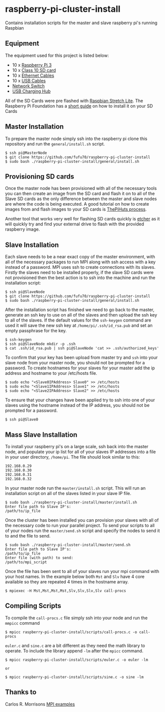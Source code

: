 # raspberry-pi-cluster-install

Contains installation scripts for the master and slave raspberry pi's running Raspbian

## Equipment

The equipment used for this project is listed below:
* 10 x [Raspberry Pi 3](https://www.amazon.com/Raspberry-Pi-RASPBERRYPI3-MODB-1GB-Model-Motherboard/dp/B01CD5VC92/ref=sr_1_3?s=electronics&ie=UTF8&qid=1521722702&sr=1-3&keywords=raspberry+pi+3&dpID=51Vt9f26ryL&preST=_SX300_QL70_&dpSrc=srch)
* 10 x [Class 10 SD card](https://www.amazon.com/SanDisk-Class-Flash-Memory-Card/dp/B00N9BECHY/ref=sr_1_7?ie=UTF8&qid=1521722434&sr=8-7&keywords=class+10+sd+card+8GB&dpID=51Mw1XUHxKL&preST=_SX300_QL70_&dpSrc=srch)
* 10 x [Ethernet Cables](https://www.amazon.com/iMBAPrice-Cat5e-Network-Ethernet-IMBA-CAT5-15BK-10PK/dp/B00I8VK5OO/ref=sr_1_1?s=electronics&ie=UTF8&qid=1521722504&sr=1-1&keywords=ethernet+cables+10+pack)
* 10 x [USB Cables](https://www.amazon.com/Mopower-Samsung-Blackberry-Motorola-Smartphones/dp/B017SNCCGQ/ref=sr_1_sc_1?s=electronics&ie=UTF8&qid=1521722532&sr=1-1-spell&keywords=usb+microcables+10+pack)
* [Network Switch](https://www.amazon.com/NETGEAR-16-Port-Gigabit-Ethernet-Unmanaged/dp/B01AX8XHRQ/ref=sr_1_3?s=electronics&ie=UTF8&qid=1521722574&sr=1-3&keywords=network%2Bswitch%2B12%2Bport&th=1)
* [USB Charging Hub](https://www.amazon.com/Tripp-Lite-10-Port-Charging-U280-010/dp/B012EAHX7G/ref=sr_1_37?s=electronics&ie=UTF8&qid=1521722654&sr=1-37&keywords=usb+charging+station+10+port)

All of the SD Cards were pre flashed with [Raspbian Stretch Lite](https://www.raspberrypi.org/downloads/raspbian/). The Raspberry Pi Foundation has a [short guide](https://www.raspberrypi.org/documentation/installation/installing-images/README.md) on how to install it on your SD Cards

## Master Installation

To prepare the master node simply ssh into the raspberry pi clone this repository and run the `general/install.sh` script.

```
$ ssh pi@MasterNode
$ git clone https://github.com/fufu70/raspberry-pi-cluster-install
$ sudo bash ./raspberry-pi-cluster-install/general/install.sh
```

## Provisioning SD cards

Once the master node has been provisioned with all of the necessary tools you can then create an image from the SD card and flash it on to all of the Slave SD cards as the only difference between the master and slave nodes are where the code is being executed. A good tutorial on how to create images from and flash images to your SD cards is [ThePiHuts process](https://thepihut.com/blogs/raspberry-pi-tutorials/17789160-backing-up-and-restoring-your-raspberry-pis-sd-card).

Another tool that works very well for flashing SD cards quickly is [etcher](https://etcher.io/) as it will quickly try and find your external drive to flash with the provided raspberry image.

## Slave Installation

Each slave needs to be a near exact copy of the master environment, with all of the necessary packages to run MPI along with ssh access with a key instead of a password. MPI uses ssh to create connections with its slaves. Firstly the slaves need to be installed properly, if the slave SD cards were not provisioned then the best action is to ssh into the machine and run the installation script:

```
$ ssh pi@SlaveNode
$ git clone https://github.com/fufu70/raspberry-pi-cluster-install
$ sudo bash ./raspberry-pi-cluster-install/general/install.sh
```

After the installation script has finished we need to go back to the master, generate an ssh key to use on all of the slaves and then upload the ssh key to all of the slaves. If the default values for the `ssh-keygen` command are used it will save the new ssh key at `/home/pi/.ssh/id_rsa.pub` and set an empty passphrase for the key.

```
$ ssh-keygen
$ ssh pi@SlaveNode mkdir -p .ssh
$ cat .ssh/id_rsa.pub | ssh pi@SlaveNode 'cat >> .ssh/authorized_keys'
```

To confirm that your key has been upload from master try and `ssh` into your slave node from your master node, you should not be prompted for a password. To create hostnames for your slaves for your master add the ip address and hostname to your /etc/hosts file.

```
$ sudo echo "<Slave0IPAddress> Slave0" >> /etc/hosts
$ sudo echo "<Slave1IPAddress> Slave1" >> /etc/hosts
$ sudo echo "<Slave2IPAddress> Slave2" >> /etc/hosts
```

To ensure that your changes have been applied try to ssh into one of your slaves using the hostname instead of the IP address, you should not be prompted for a password.

```
$ ssh pi@Slave0
```

## Mass Slave Installation

To install your raspberry pi's on a large scale, ssh back into the master node, and  populate your ip list for all of your slaves IP addresses into a file in your user directory, `/home/pi`. The file should look similar to this:

```
192.168.0.29
192.168.0.30
192.168.0.31
192.168.0.32
```

In your master node run the `master/install.sh` script. This will run an installation script on all of the slaves listed in your slave IP file.

```
$ sudo bash ./raspberry-pi-cluster-install/master/install.sh
Enter file path to Slave IP's: 
/path/to/ip_file
```

Once the cluster has been installed you can provision your slaves with all of the necessary code to run your parallel project. To send your scripts to all of your nodes run the `master/send.sh` script and specify the nodes to send it to and the file to send.

```
$ sudo bash ./raspberry-pi-cluster-install/master/send.sh
Enter file path to Slave IP's: 
/path/to/ip_file
Enter file (with path) to send: 
/path/to/mpi_script
```

Once the file has been sent to all of your slaves run your mpi command with your host names. In the example below both `Mst` and `Slv` have 4 core available so they are repeated 4 times in the hostname array.

```
$ mpiexec -H Mst,Mst,Mst,Mst,Slv,Slv,Slv,Slv call-procs
```

## Compiling Scripts

To compile the `call-procs.c` file simply ssh into your node and run the `mmpicc` command

```
$ mpicc raspberry-pi-cluster-install/scripts/call-procs.c -o call-procs
```

`euler.c` and `sine.c` are a bit different as they need the math library to operate. To include the library append `-lm` after the `mpicc` command.

```
$ mpicc raspberry-pi-cluster-install/scripts/euler.c -o euler -lm

or

$ mpicc raspberry-pi-cluster-install/scripts/sine.c -o sine -lm
```

## Thanks to

Carlos R. Morrisons [MPI examples](https://github.com/PacktPublishing/Build-Supercomputers-with-Raspberry-Pi-3)